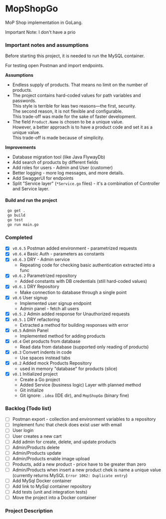 # MopShopGo

MoP Shop implementation in GoLang.

Important Note: I don't have a prio
### Important notes and assumptions

Before starting this project, it is needed to run the MySQL container.

For testing open Postman and import endpoints.

**Assumptions**

* Endless supply of products. That means no limit on the number of products.
* The project contains hard-coded values for path variables and passwords.  
  This style is terrible for leas two reasons—the first, security.  
  The second reason, it is not flexible and configurable.  
  This trade-off was made for the sake of faster development.
* The field `Product.Name` is chosen to be a unique value.  
  However, a better approach is to have a product code and set it as a unique value.  
  This trade-off is made because of simplicity.

**Improvements**

* Database migration tool (like Java FlywayDb)
* Add search of products by different fields
* Add roles for users - Admin and User (customer)
* Better logging - more log messages, and more details.
* Add SwaggerUI for endpoints 
* Split "Service layer" (`*Service.go` files) - it's a combination of Controller and Service layer.

#### Build and run the project

```bash
 go get .
 go build
 go test
 go run main.go
```

### Completed

- [x] `v0.6.5` Postman added environment - parametrized requests
- [x] `v0.6.4` Basic Auth - parameters as constants
- [x] `v0.6.3` DRY - Admin service
    - Repeating code for checking basic authentication extracted into a func
- [x] `v0.6.2` Parametrized repository
    - Added constants with DB credentials (still hard-coded values)
- [x] `v0.6.1` DRY Repository
    - Make connection to database through a single point
- [x] `v0.6` User signup  
    - Implemented user signup endpoint
    - Admin panel - fetch all users
- [x] `v0.5.2` Admin added response for Unauthorized requests
- [x] `v0.5.1` DRY refactoring
    - Extracted a method for building responses with error
- [x] `v0.5` Admin Panel
    - Implemented method for adding products
- [x] `v0.4` Get products from database
    - Read data from database (supported only reading of products)
- [x] `v0.3` Convert indents in code
    - Use spaces instead tabs
- [x] `v0.2` Added mock Products Repository
    - used in memory "database" for products (slice)
- [x] `v0.1` Initialized project
    - Create a Go project
    - Added Service (business logic) Layer with planned method
    - Git initialize
    - Git ignore: `.idea` (IDE dir), and `MopShopGo` (binary fine)

### Backlog (Todo list)

- [ ] Postman export - collection and environment variables to a repository
- [ ] Implement func that check does exist user with email
- [ ] User login
- [ ] User creates a new cart
- [ ] Add admin for create, delete, and update products
- [ ] Admin/Products delete
- [ ] Admin/Products update
- [ ] Admin/Products enable image upload
- [ ] Products, add a new product - price have to be greater than zero
- [ ] Admin/Products when insert a new product chek is name a unique value (currently returns
  MySQL `Error 1062: Duplicate entry`)
- [ ] Add MySql Docker container
- [ ] Add link to MySql container repository
- [ ] Add tests (unit and integration tests)
- [ ] Move the project into a Docker container

### Project Description 
